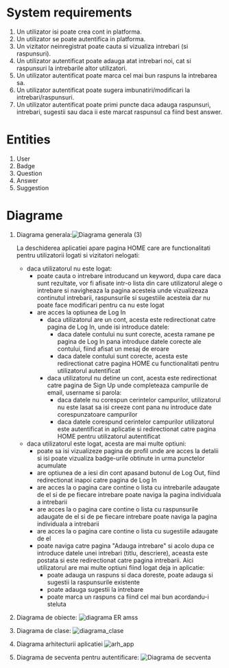 # System requirements
1. Un utilizator isi poate crea cont in platforma.
2. Un utilizator se poate autentifica in platforma.
3. Un vizitator neinregistrat poate cauta si vizualiza intrebari (si raspunsuri).
4. Un utilizator autentificat poate adauga atat intrebari noi, cat si raspunsuri la intrebarile altor utilizatori.
5. Un utilizator autentificat poate marca cel mai bun raspuns la intrebarea sa.
6. Un utilizator autentificat poate sugera imbunatiri/modificari la intrebari/raspunsuri.
7. Un utilizator autentificat poate primi puncte daca adauga raspunsuri, intrebari, sugestii sau daca ii este marcat raspunsul ca fiind best answer.


# Entities
1. User 
2. Badge
3. Question
4. Answer
5. Suggestion
   
# Diagrame
1. Diagrama generala:![Diagrama generala (3)](https://github.com/DreamTeamAMSS/.github/assets/104629833/22193dcb-b824-42ea-b3ee-2c3729799534)

   
   La deschiderea aplicatiei apare pagina HOME care are functionalitati pentru utilizatorii logati si vizitatori nelogati:
   - daca utilizatorul nu este logat:
      - poate cauta o intrebare introducand un keyword, dupa care daca sunt rezultate, vor fi          afisate intr-o lista din care utilizatorul alege o intrebare si navigheaza la pagina             acesteia unde vizualizeaza continutul intrebarii, raspunsurile si sugestiile acesteia dar        nu poate face modificari pentru ca nu este logat
      - are acces la optiunea de Log In
         - daca utilizatorul are un cont, acesta este redirectionat catre pagina de Log In, unde          isi introduce datele:
              - daca datele contului nu sunt corecte, acesta ramane pe pagina de Log In pana                      introduce datele corecte ale contului, fiind afisat un mesaj de eroare
              - daca datele contului sunt corecte, acesta este redirectionat catre pagina HOME                   cu functionalitati pentru utilizatorul autentificat
         - daca utilizatorul nu detine un cont, acesta este redirectionat catre pagina de Sign               Up unde completeaza campurile de email, username si parola:
              - daca datele nu corespun cerintelor campurilor, utilizatorul nu este lasat sa isi                creeze cont pana nu introduce date corespunzatoare campurilor
              - daca datele corespund cerintelor campurilor utilizatorul este autentificat in                   aplicatie si redirectionat catre pagina HOME pentru utilizatorul autentificat
   - daca utilizatorul este logat, acesta are mai multe optiuni:
      - poate sa isi vizualizeze pagina de profil unde are acces la detalii si isi poate                vizualiza badge-urile obtinute in urma punctelor acumulate
      - are optiunea de a iesi din cont apasand butonul de Log Out, fiind redirectionat inapoi          catre pagina de Log In
      - are acces la o pagina care contine o lista cu intrebarile adaugate de el si de pe                fiecare intrebare poate naviga la pagina individuala a intrebarii
      - are acces la o pagina care contine o lista cu raspunsurile adaugate de el si de pe                fiecare intrebare poate naviga la pagina individuala a intrebarii
      - are acces la o pagina care contine o lista cu sugestiile adaugate de el 
      - poate naviga catre pagina "Adauga intrebare" si acolo dupa ce introduce datele unei             intrebari (titlu, descriere), aceasta este postata si este redirectionat catre pagina             intrebarii. Aici utilizatorul are mai multe optiuni fiind logat deja in aplicatie:
         - poate adauga un raspuns si daca doreste, poate adauga si sugestii la raspunsurile                existente
         - poate adauga sugestii la intrebare
         - poate marca un raspuns ca fiind cel mai bun acordandu-i steluta

  
   
   
3. Diagrama de obiecte: 
![diagrama ER amss](https://github.com/DreamTeamAMSS/.github/assets/104629833/aab49fd9-d0ec-44dd-a9da-3c6fb0d885b4)

4. Diagrama de clase:
![diagrama_clase](https://github.com/DreamTeamAMSS/.github/assets/63183691/35029b3a-ced5-4bd0-bcb0-92dc92074c09)

5. Diagrama arhitecturii aplicatiei
![arh_app](https://github.com/DreamTeamAMSS/.github/assets/63183691/fedea3b4-cbbd-4933-8f86-64877bd64435)
   
6. Diagrama de secventa pentru autentificare: 
![Diagrama de secventa](https://github.com/DreamTeamAMSS/.github/assets/104629833/dfa65615-57f4-467d-8166-6435930112da)

